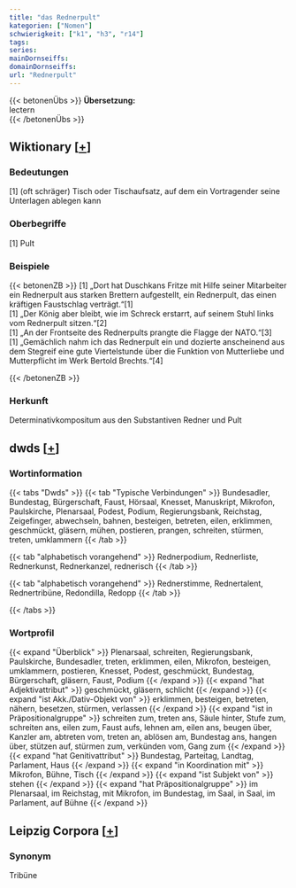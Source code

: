 ```yaml
---
title: "das Rednerpult"
kategorien: ["Nomen"]
schwierigkeit: ["k1", "h3", "r14"]
tags:
series:
mainDornseiffs:
domainDornseiffs:
url: "Rednerpult"
---
```


{{< betonenÜbs >}}
**Übersetzung:**  
lectern  
{{< /betonenÜbs >}}

## Wiktionary [[+](https://de.wiktionary.org/wiki/Rednerpult)]

### Bedeutungen
[1] (oft schräger) Tisch oder Tischaufsatz, auf dem ein Vortragender seine Unterlagen ablegen kann  

### Oberbegriffe
[1] Pult  

### Beispiele
{{< betonenZB >}}
[1] „Dort hat Duschkans Fritze mit Hilfe seiner Mitarbeiter ein Rednerpult aus starken Brettern aufgestellt, ein Rednerpult, das einen kräftigen Faustschlag verträgt.“[1]  
[1] „Der König aber bleibt, wie im Schreck erstarrt, auf seinem Stuhl links vom Rednerpult sitzen.“[2]  
[1] „An der Frontseite des Rednerpults prangte die Flagge der NATO.“[3]  
[1] „Gemächlich nahm ich das Rednerpult ein und dozierte anscheinend aus dem Stegreif eine gute Viertelstunde über die Funktion von Mutterliebe und Mutterpflicht im Werk Bertold Brechts.“[4]  

{{< /betonenZB >}}
### Herkunft
Determinativkompositum aus den Substantiven Redner und Pult  



## dwds [[+](https://www.dwds.de/wb/Rednerpult)]

### Wortinformation
{{< tabs "Dwds" >}}
{{< tab "Typische Verbindungen" >}}
Bundesadler, Bundestag, Bürgerschaft, Faust, Hörsaal, Knesset, Manuskript, Mikrofon, Paulskirche, Plenarsaal, Podest, Podium, Regierungsbank, Reichstag, Zeigefinger, abwechseln, bahnen, besteigen, betreten, eilen, erklimmen, geschmückt, gläsern, mühen, postieren, prangen, schreiten, stürmen, treten, umklammern
{{< /tab >}}

{{< tab "alphabetisch vorangehend" >}}
Rednerpodium, Rednerliste, Rednerkunst, Rednerkanzel, rednerisch
{{< /tab >}}

{{< tab "alphabetisch vorangehend" >}}
Rednerstimme, Rednertalent, Rednertribüne, Redondilla, Redopp
{{< /tab >}}

{{< /tabs >}}

### Wortprofil
{{< expand "Überblick" >}} Plenarsaal, schreiten, Regierungsbank, Paulskirche, Bundesadler, treten, erklimmen, eilen, Mikrofon, besteigen, umklammern, postieren, Knesset, Podest, geschmückt, Bundestag, Bürgerschaft, gläsern, Faust, Podium {{< /expand >}}
{{< expand "hat Adjektivattribut" >}} geschmückt, gläsern, schlicht {{< /expand >}}
{{< expand "ist Akk./Dativ-Objekt von" >}} erklimmen, besteigen, betreten, nähern, besetzen, stürmen, verlassen {{< /expand >}}
{{< expand "ist in Präpositionalgruppe" >}} schreiten zum, treten ans, Säule hinter, Stufe zum, schreiten ans, eilen zum, Faust aufs, lehnen am, eilen ans, beugen über, Kanzler am, abtreten vom, treten an, ablösen am, Bundestag ans, hangen über, stützen auf, stürmen zum, verkünden vom, Gang zum {{< /expand >}}
{{< expand "hat Genitivattribut" >}} Bundestag, Parteitag, Landtag, Parlament, Haus {{< /expand >}}
{{< expand "in Koordination mit" >}} Mikrofon, Bühne, Tisch {{< /expand >}}
{{< expand "ist Subjekt von" >}} stehen {{< /expand >}}
{{< expand "hat Präpositionalgruppe" >}} im Plenarsaal, im Reichstag, mit Mikrofon, im Bundestag, im Saal, in Saal, im Parlament, auf Bühne {{< /expand >}}

## Leipzig Corpora [[+](https://corpora.uni-leipzig.de/en/res?word=Rednerpult&corpusId=deu_newscrawl-public_2018)]


### Synonym
Tribüne

